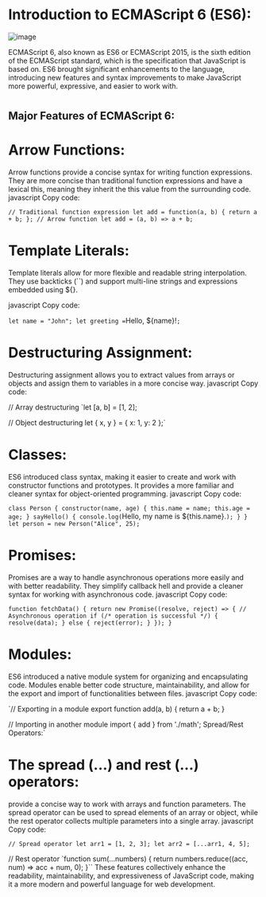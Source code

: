  **<h1>Introduction to ECMAScript 6 (ES6): </h1>**
![image](https://github.com/SnowScriptWinterOfCode/Technical_Writing/assets/103628960/927495a4-8c85-4a0b-8aba-9bfc8d656740)

ECMAScript 6, also known as ES6 or ECMAScript 2015, is the sixth edition of the ECMAScript standard, which is the specification that JavaScript is based on. ES6 brought significant enhancements to the language, introducing new features and syntax improvements to make JavaScript more powerful, expressive, and easier to work with.

# <h2>Major Features of ECMAScript 6:</h2>

# Arrow Functions:
Arrow functions provide a concise syntax for writing function expressions. They are more concise than traditional function expressions and have a lexical this, meaning they inherit the this value from the surrounding code.
javascript
Copy code:

`// Traditional function expression
let add = function(a, b) {
  return a + b;
};
// Arrow function
let add = (a, b) => a + b;`
# Template Literals:
Template literals allow for more flexible and readable string interpolation. They use backticks (``) and support multi-line strings and expressions embedded using ${}.

javascript
Copy code:

`let name = "John";
let greeting =`Hello, ${name}!`; `
# Destructuring Assignment:
Destructuring assignment allows you to extract values from arrays or objects and assign them to variables in a more concise way.
javascript
Copy code:

// Array destructuring
`let [a, b] = [1, 2];

// Object destructuring
let { x, y } = { x: 1, y: 2 };`
# Classes:
ES6 introduced class syntax, making it easier to create and work with constructor functions and prototypes. It provides a more familiar and cleaner syntax for object-oriented programming.
javascript
Copy code:

`class Person {
  constructor(name, age) {
    this.name = name;
    this.age = age;
  }
  sayHello() {
    console.log(`Hello, my name is ${this.name}.`);
  }
}
let person = new Person("Alice", 25);`
# Promises:
Promises are a way to handle asynchronous operations more easily and with better readability. They simplify callback hell and provide a cleaner syntax for working with asynchronous code.
javascript
Copy code:

`function fetchData() {
  return new Promise((resolve, reject) => {
    // Asynchronous operation
    if (/* operation is successful */) {
      resolve(data);
    } else {
      reject(error);
    }
  });
}`
# Modules:
ES6 introduced a native module system for organizing and encapsulating code. Modules enable better code structure, maintainability, and allow for the export and import of functionalities between files.
javascript
Copy code:

`// Exporting in a module
export function add(a, b) {
  return a + b;
}

// Importing in another module
import { add } from './math';
Spread/Rest Operators:`
# The spread (...) and rest (...) operators:
provide a concise way to work with arrays and function parameters. The spread operator can be used to spread elements of an array or object, while the rest operator collects multiple parameters into a single array.
javascript
Copy code:

`// Spread operator
let arr1 = [1, 2, 3];
let arr2 = [...arr1, 4, 5];`

// Rest operator
`function sum(...numbers) {
  return numbers.reduce((acc, num) => acc + num, 0);
}``
These features collectively enhance the readability, maintainability, and expressiveness of JavaScript code, making it a more modern and powerful language for web development.
